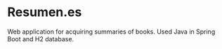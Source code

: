 # Resumen.es
Web application for acquiring summaries of books. Used Java in Spring Boot and H2 database.
